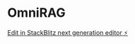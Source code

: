 # OmniRAG

[Edit in StackBlitz next generation editor ⚡️](https://stackblitz.com/~/github.com/CrypdotMedia/OmniRAG)